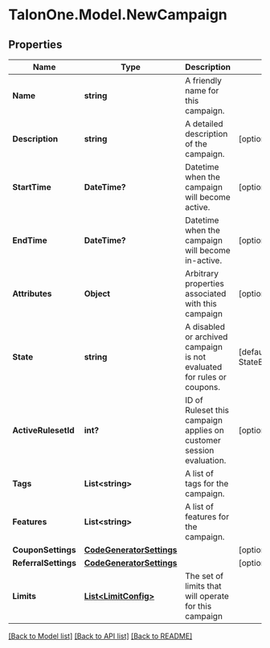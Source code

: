 # TalonOne.Model.NewCampaign
## Properties

Name | Type | Description | Notes
------------ | ------------- | ------------- | -------------
**Name** | **string** | A friendly name for this campaign. | 
**Description** | **string** | A detailed description of the campaign. | [optional] 
**StartTime** | **DateTime?** | Datetime when the campaign will become active. | [optional] 
**EndTime** | **DateTime?** | Datetime when the campaign will become in-active. | [optional] 
**Attributes** | **Object** | Arbitrary properties associated with this campaign | [optional] 
**State** | **string** | A disabled or archived campaign is not evaluated for rules or coupons.  | [default to StateEnum.Enabled]
**ActiveRulesetId** | **int?** | ID of Ruleset this campaign applies on customer session evaluation. | [optional] 
**Tags** | **List&lt;string&gt;** | A list of tags for the campaign. | 
**Features** | **List&lt;string&gt;** | A list of features for the campaign. | 
**CouponSettings** | [**CodeGeneratorSettings**](CodeGeneratorSettings.md) |  | [optional] 
**ReferralSettings** | [**CodeGeneratorSettings**](CodeGeneratorSettings.md) |  | [optional] 
**Limits** | [**List&lt;LimitConfig&gt;**](LimitConfig.md) | The set of limits that will operate for this campaign | 

[[Back to Model list]](../README.md#documentation-for-models) [[Back to API list]](../README.md#documentation-for-api-endpoints) [[Back to README]](../README.md)

